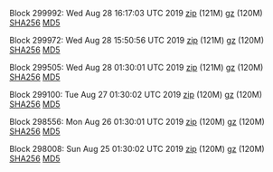 Block 299992: Wed Aug 28 16:17:03 UTC 2019 [zip](https://files.01coin.io/mainnet/2019-08-28/bootstrap.dat.zip) (121M) [gz](https://files.01coin.io/mainnet/2019-08-28/bootstrap.dat.tar.gz) (120M) [SHA256](https://files.01coin.io/mainnet/2019-08-28/sha256.txt) [MD5](https://files.01coin.io/mainnet/2019-08-28/md5.txt)

Block 299972: Wed Aug 28 15:50:56 UTC 2019 [zip](https://files.01coin.io/mainnet/2019-08-28/bootstrap.dat.zip) (121M) [gz](https://files.01coin.io/mainnet/2019-08-28/bootstrap.dat.tar.gz) (120M) [SHA256](https://files.01coin.io/mainnet/2019-08-28/sha256.txt) [MD5](https://files.01coin.io/mainnet/2019-08-28/md5.txt)

Block 299505: Wed Aug 28 01:30:01 UTC 2019 [zip](https://files.01coin.io/mainnet/2019-08-28/bootstrap.dat.zip) (121M) [gz](https://files.01coin.io/mainnet/2019-08-28/bootstrap.dat.tar.gz) (120M) [SHA256](https://files.01coin.io/mainnet/2019-08-28/sha256.txt) [MD5](https://files.01coin.io/mainnet/2019-08-28/md5.txt)

Block 299100: Tue Aug 27 01:30:02 UTC 2019 [zip](https://files.01coin.io/mainnet/2019-08-27/bootstrap.dat.zip) (120M) [gz](https://files.01coin.io/mainnet/2019-08-27/bootstrap.dat.tar.gz) (120M) [SHA256](https://files.01coin.io/mainnet/2019-08-27/sha256.txt) [MD5](https://files.01coin.io/mainnet/2019-08-27/md5.txt)

Block 298556: Mon Aug 26 01:30:01 UTC 2019 [zip](https://files.01coin.io/mainnet/2019-08-26/bootstrap.dat.zip) (120M) [gz](https://files.01coin.io/mainnet/2019-08-26/bootstrap.dat.tar.gz) (120M) [SHA256](https://files.01coin.io/mainnet/2019-08-26/sha256.txt) [MD5](https://files.01coin.io/mainnet/2019-08-26/md5.txt)

Block 298008: Sun Aug 25 01:30:02 UTC 2019 [zip](https://files.01coin.io/mainnet/2019-08-25/bootstrap.dat.zip) (120M) [gz](https://files.01coin.io/mainnet/2019-08-25/bootstrap.dat.tar.gz) (120M) [SHA256](https://files.01coin.io/mainnet/2019-08-25/sha256.txt) [MD5](https://files.01coin.io/mainnet/2019-08-25/md5.txt)
